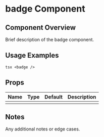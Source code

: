 # badge Component

## Component Overview

Brief description of the badge component.

## Usage Examples

`tsx
<badge />
`

## Props

| Name | Type | Default | Description |
| ---- | ---- | ------- | ----------- |
|      |      |         |             |

## Notes

Any additional notes or edge cases.
